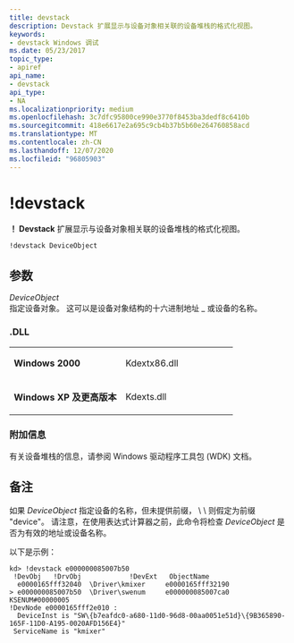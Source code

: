 ```yaml
---
title: devstack
description: Devstack 扩展显示与设备对象相关联的设备堆栈的格式化视图。
keywords:
- devstack Windows 调试
ms.date: 05/23/2017
topic_type:
- apiref
api_name:
- devstack
api_type:
- NA
ms.localizationpriority: medium
ms.openlocfilehash: 3c7dfc95800ce990e3770f8453ba3dedf8c6410b
ms.sourcegitcommit: 418e6617e2a695c9cb4b37b5b60e264760858acd
ms.translationtype: MT
ms.contentlocale: zh-CN
ms.lasthandoff: 12/07/2020
ms.locfileid: "96805903"
---
```

# <a name="devstack"></a>!devstack


**！ Devstack** 扩展显示与设备对象相关联的设备堆栈的格式化视图。

```dbgcmd
!devstack DeviceObject 
```

## <a name="span-idddk__devstack_dbgspanspan-idddk__devstack_dbgspanparameters"></a><span id="ddk__devstack_dbg"></span><span id="DDK__DEVSTACK_DBG"></span>参数


<span id="_______DeviceObject______"></span><span id="_______deviceobject______"></span><span id="_______DEVICEOBJECT______"></span>*DeviceObject*   
指定设备对象。 这可以是设备对象结构的十六进制地址 \_ 或设备的名称。

### <a name="span-iddllspanspan-iddllspandll"></a><span id="DLL"></span><span id="dll"></span>.DLL

<table>
<colgroup>
<col width="50%" />
<col width="50%" />
</colgroup>
<tbody>
<tr class="odd">
<td align="left"><p><strong>Windows 2000</strong></p></td>
<td align="left"><p>Kdextx86.dll</p></td>
</tr>
<tr class="even">
<td align="left"><p><strong>Windows XP 及更高版本</strong></p></td>
<td align="left"><p>Kdexts.dll</p></td>
</tr>
</tbody>
</table>

 

### <a name="span-idadditional_informationspanspan-idadditional_informationspanspan-idadditional_informationspanadditional-information"></a><span id="Additional_Information"></span><span id="additional_information"></span><span id="ADDITIONAL_INFORMATION"></span>附加信息

有关设备堆栈的信息，请参阅 Windows 驱动程序工具包 (WDK) 文档。

<a name="remarks"></a>备注
-------

如果 *DeviceObject* 指定设备的名称，但未提供前缀， \\ \\ 则假定为前缀 "device"。 请注意，在使用表达式计算器之前，此命令将检查 *DeviceObject* 是否为有效的地址或设备名称。

以下是示例：

```dbgcmd
kd> !devstack e000000085007b50
 !DevObj   !DrvObj            !DevExt   ObjectName
  e0000165fff32040  \Driver\kmixer     e0000165fff32190  
> e000000085007b50  \Driver\swenum     e000000085007ca0  KSENUM#00000005
!DevNode e0000165fff2e010 :
  DeviceInst is "SW\{b7eafdc0-a680-11d0-96d8-00aa0051e51d}\{9B365890-165F-11D0-A195-0020AFD156E4}"
 ServiceName is "kmixer"
```

 

 





